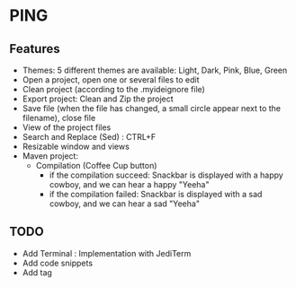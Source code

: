 # PING

## Features
* Themes: 5 different themes are available: Light, Dark, Pink, Blue, Green
* Open a project, open one or several files to edit
* Clean project (according to the .myideignore file)
* Export project: Clean and Zip the project
* Save file (when the file has changed, a small circle appear next to the filename), close file
* View of the project files
* Search and Replace (Sed) : CTRL+F
* Resizable window and views
* Maven project:
    * Compilation (Coffee Cup button)
        * if the compilation succeed: Snackbar is displayed with a happy cowboy, and we can hear a happy "Yeeha"
        * if the compilation failed: Snackbar is displayed with a sad cowboy, and we can hear a sad "Yeeha"

## TODO
* Add Terminal : Implementation with JediTerm
* Add code snippets
* Add tag